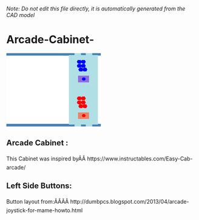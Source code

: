 ###### Note: Do not edit this file directly, it is automatically generated from the CAD model

# Arcade-Cabinet-

![](/project.svg)

<h3 style="font-size:20px;"><strong>Arcade Cabinet :</strong></h3>This Cabinet was inspired byÃÂ https://www.instructables.com/Easy-Cab-arcade/


<h3 style="font-size:20px;"><strong>Left Side Buttons:</strong></h3>Button layout from:ÃÂÃÂ http://dumbpcs.blogspot.com/2013/04/arcade-joystick-for-mame-howto.html


